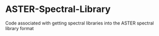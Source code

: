 # ASTER-Spectral-Library
Code associated with getting spectral libraries into the ASTER spectral library format
